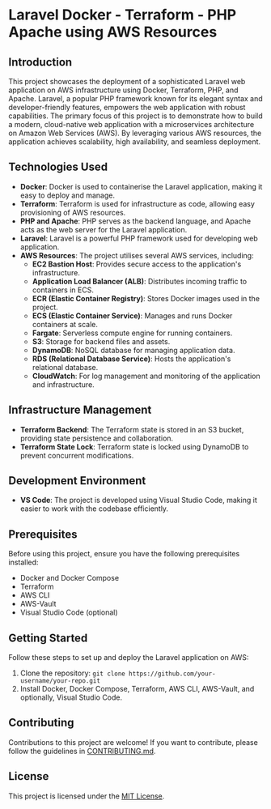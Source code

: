 # Laravel Docker - Terraform - PHP Apache using AWS Resources

## Introduction

This project showcases the deployment of a sophisticated Laravel web application on AWS infrastructure using Docker, Terraform, PHP, and Apache. Laravel, a popular PHP framework known for its elegant syntax and developer-friendly features, empowers the web application with robust capabilities.
The primary focus of this project is to demonstrate how to build a modern, cloud-native web application with a microservices architecture on Amazon Web Services (AWS). By leveraging various AWS resources, the application achieves scalability, high availability, and seamless deployment.

## Technologies Used

- **Docker**: Docker is used to containerise the Laravel application, making it easy to deploy and manage.
- **Terraform**: Terraform is used for infrastructure as code, allowing easy provisioning of AWS resources.
- **PHP and Apache**: PHP serves as the backend language, and Apache acts as the web server for the Laravel application.
- **Laravel**: Laravel is a powerful PHP framework used for developing web application.
- **AWS Resources**: The project utilises several AWS services, including:
  - **EC2 Bastion Host**: Provides secure access to the application's infrastructure.
  - **Application Load Balancer (ALB)**: Distributes incoming traffic to containers in ECS.
  - **ECR (Elastic Container Registry)**: Stores Docker images used in the project.
  - **ECS (Elastic Container Service)**: Manages and runs Docker containers at scale.
  - **Fargate**: Serverless compute engine for running containers.
  - **S3**: Storage for backend files and assets.
  - **DynamoDB**: NoSQL database for managing application data.
  - **RDS (Relational Database Service)**: Hosts the application's relational database.
  - **CloudWatch**: For log management and monitoring of the application and infrastructure.

## Infrastructure Management

- **Terraform Backend**: The Terraform state is stored in an S3 bucket, providing state persistence and collaboration.
- **Terraform State Lock**: Terraform state is locked using DynamoDB to prevent concurrent modifications.

## Development Environment

- **VS Code**: The project is developed using Visual Studio Code, making it easier to work with the codebase efficiently.

## Prerequisites

Before using this project, ensure you have the following prerequisites installed:

- Docker and Docker Compose
- Terraform
- AWS CLI
- AWS-Vault
- Visual Studio Code (optional)

## Getting Started

Follow these steps to set up and deploy the Laravel application on AWS:

1. Clone the repository: `git clone https://github.com/your-username/your-repo.git`
2. Install Docker, Docker Compose, Terraform, AWS CLI, AWS-Vault, and optionally, Visual Studio Code.

## Contributing

Contributions to this project are welcome! If you want to contribute, please follow the guidelines in [CONTRIBUTING.md](CONTRIBUTING.md).

## License

This project is licensed under the [MIT License](LICENSE).
